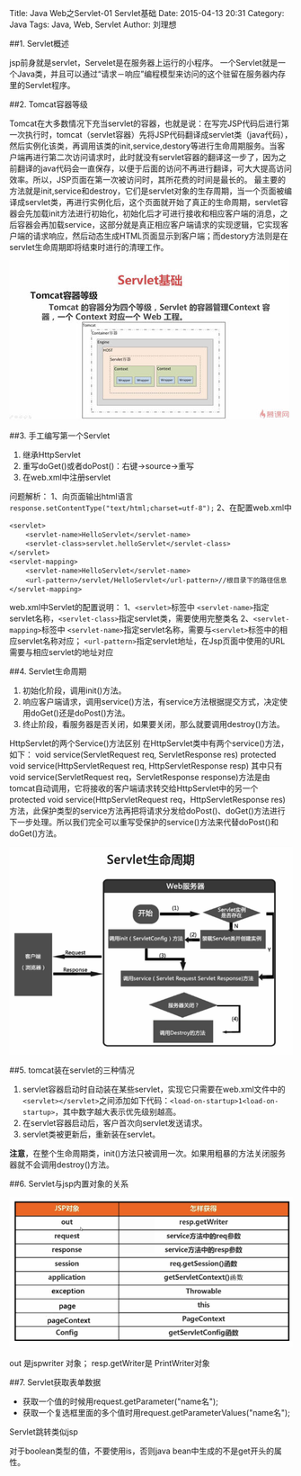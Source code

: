 Title: Java Web之Servlet-01 Servlet基础
Date: 2015-04-13 20:31
Category: Java
Tags: Java, Web, Servlet
Author: 刘理想

##1. Servlet概述

jsp前身就是servlet，Servelet是在服务器上运行的小程序。
一个Servlet就是一个Java类，并且可以通过“请求－响应”编程模型来访问的这个驻留在服务器内存里的Servlet程序。

##2. Tomcat容器等级

Tomcat在大多数情况下充当servlet的容器，也就是说：在写完JSP代码后进行第一次执行时，tomcat（servlet容器）先将JSP代码翻译成servlet类（java代码），然后实例化该类，再调用该类的init,service,destory等进行生命周期服务。当客户端再进行第二次访问请求时，此时就没有servlet容器的翻译这一步了，因为之前翻译的java代码会一直保存，以便于后面的访问不再进行翻译，可大大提高访问效率。所以，JSP页面在第一次被访问时，其所花费的时间是最长的。
最主要的方法就是init,service和destroy，它们是servlet对象的生存周期，当一个页面被编译成servlet类，再进行实例化后，这个页面就开始了真正的生命周期，servlet容器会先加载init方法进行初始化，初始化后才可进行接收和相应客户端的消息，之后容器会再加载service，这部分就是真正相应客户端请求的实现逻辑，它实现客户端的请求响应，然后动态生成HTML页面显示到客户端；而destory方法则是在servlet生命周期即将结束时进行的清理工作。

![java-web-servlet-01](images/java-web-servlet-01.jpg)

##3. 手工编写第一个Servlet

1. 继承HttpServlet
2. 重写doGet()或者doPost()：右键->source->重写
3. 在web.xml中注册servlet

问题解析：
1、向页面输出html语言 `response.setContentType("text/html;charset=utf-8");`
2、在配置web.xml中

```
<servlet>
    <servlet-name>HelloServlet</servlet-name>
    <servlet-class>servlet.helloServlet</servlet-class>
</servlet>
<servlet-mapping>
    <servlet-name>HelloServlet</servlet-name>
    <url-pattern>/servlet/HelloServlet</url-pattern>//根目录下的路径信息
</servlet-mapping>
```

web.xml中Servlet的配置说明：
1、`<servlet>`标签中
`<servlet-name>`指定servlet名称，`<servlet-class>`指定servlet类，需要使用完整类名
2、`<servlet-mapping>`标签中
`<servlet-name>`指定servlet名称，需要与`<servlet>`标签中的相应servlet名称对应；
`<url-pattern>`指定servlet地址，在Jsp页面中使用的URL需要与相应servlet的地址对应

##4. Servlet生命周期

1. 初始化阶段，调用init()方法。
2. 响应客户端请求，调用service()方法，有service方法根据提交方式，决定使用doGet()还是doPost()方法。
3. 终止阶段，看服务器是否关闭，如果要关闭，那么就要调用destroy()方法。

HttpServlet的两个Service()方法区别
在HttpServlet类中有两个service()方法，如下：
void service(ServletRequest req, ServletResponse res)
protected void service(HttpServletRequest req, HttpServletResponse resp)
其中只有void service(ServletRequest req，ServletResponse response)方法是由tomcat自动调用，它将接收的客户端请求转交给HttpServlet中的另一个protected void service(HttpServletRequest req，HttpServletResponse res)方法，此保护类型的service方法再把将请求分发给doPost()、doGet()方法进行下一步处理。所以我们完全可以重写受保护的service()方法来代替doPost()和doGet()方法。

![java-web-servlet-02.png](images/java-web-servlet-02.png)

##5. tomcat装在servlet的三种情况

1. servlet容器启动时自动装在某些servlet，实现它只需要在web.xml文件中的`<servlet></servlet>`之间添加如下代码：`<load-on-startup>1<load-on-startup>`，其中数字越大表示优先级别越高。
2. 在servlet容器启动后，客户首次向servlet发送请求。
3. servlet类被更新后，重新装在servlet。

**注意**，在整个生命周期类，init()方法只被调用一次。如果用粗暴的方法关闭服务器就不会调用destroy()方法。

##6. Servlet与jsp内置对象的关系

![servlet-jsp](images/java-web-servlet-03.png)

out 是jspwriter 对象； resp.getWriter是 PrintWriter对象

##7. Servlet获取表单数据

- 获取一个值的时候用request.getParameter("name名"); 
- 获取一个复选框里面的多个值时用request.getParameterValues("name名");

Servlet跳转类似jsp

对于boolean类型的值，不要使用is，否则java bean中生成的不是get开头的属性。





